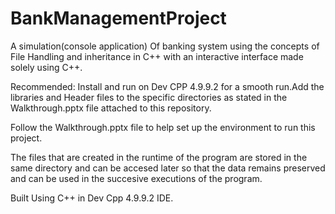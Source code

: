 # BankManagementProject
A simulation(console application) Of banking system using the concepts of File Handling and inheritance in C++ with an interactive interface made solely using C++.

Recommended: Install and run on Dev CPP 4.9.9.2 for a smooth run.Add the libraries and Header files to the specific directories as stated in the Walkthrough.pptx file attached to this repository. 

Follow the Walkthrough.pptx file to help set up the environment to run this project.

The files that are created in the runtime of the program are stored in the same directory and can be accesed later so that the data remains preserved and can be used in the succesive executions of the program.

Built Using C++ in Dev Cpp 4.9.9.2 IDE.

